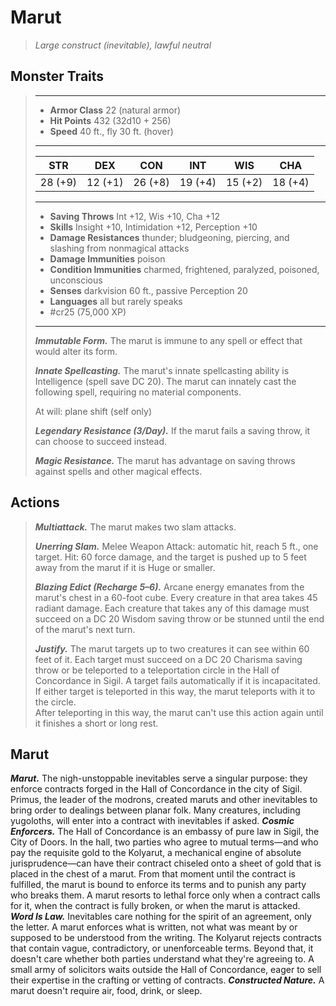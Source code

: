 # Marut
>*Large construct (inevitable), lawful neutral*
## Monster Traits
>___
>- **Armor Class** 22 (natural armor)
>- **Hit Points** 432 (32d10 + 256)
>- **Speed** 40 ft., fly 30 ft. (hover)
>___
>|STR|DEX|CON|INT|WIS|CHA|
>|:---:|:---:|:---:|:---:|:---:|:---:|
>|28 (+9)|12 (+1)|26 (+8)|19 (+4)|15 (+2)|18 (+4)|
>___
>- **Saving Throws** Int +12, Wis +10, Cha +12
>- **Skills** Insight +10, Intimidation +12, Perception +10
>- **Damage Resistances** thunder; bludgeoning, piercing, and slashing from nonmagical attacks
>- **Damage Immunities** poison
>- **Condition Immunities** charmed, frightened, paralyzed, poisoned, unconscious
>- **Senses** darkvision 60 ft., passive Perception 20
>- **Languages** all but rarely speaks
>- #cr25 (75,000 XP)
>___
>***Immutable Form.*** The marut is immune to any spell or effect that would alter its form.  
>
>***Innate Spellcasting.*** The marut's innate spellcasting ability is Intelligence (spell save DC 20). The marut can innately cast the following spell, requiring no material components.  
>
>At will: plane shift (self only)  
>
>
>***Legendary Resistance (3/Day).*** If the marut fails a saving throw, it can choose to succeed instead.  
>
>***Magic Resistance.*** The marut has advantage on saving throws against spells and other magical effects.  
>
## Actions
>***Multiattack.*** The marut makes two slam attacks.  
>
>***Unerring Slam.*** Melee Weapon Attack: automatic hit, reach 5 ft., one target. Hit: 60 force damage, and the target is pushed up to 5 feet away from the marut if it is Huge or smaller.  
>
>***Blazing Edict (Recharge 5–6).*** Arcane energy emanates from the marut's chest in a 60-foot cube. Every creature in that area takes 45 radiant damage. Each creature that takes any of this damage must succeed on a DC 20 Wisdom saving throw or be stunned until the end of the marut's next turn.  
>
>***Justify.*** The marut targets up to two creatures it can see within 60 feet of it. Each target must succeed on a DC 20 Charisma saving throw or be teleported to a teleportation circle in the Hall of Concordance in Sigil. A target fails automatically if it is incapacitated. If either target is teleported in this way, the marut teleports with it to the circle.  
>After teleporting in this way, the marut can't use this action again until it finishes a short or long rest.
## Marut
***Marut.*** The nigh-unstoppable inevitables serve a singular purpose: they enforce contracts forged in the Hall of Concordance in the city of Sigil. Primus, the leader of the modrons, created maruts and other inevitables to bring order to dealings between planar folk. Many creatures, including yugoloths, will enter into a contract with inevitables if asked.
***Cosmic Enforcers.*** The Hall of Concordance is an embassy of pure law in Sigil, the City of Doors. In the hall, two parties who agree to mutual terms—and who pay the requisite gold to the Kolyarut, a mechanical engine of absolute jurisprudence—can have their contract chiseled onto a sheet of gold that is placed in the chest of a marut. From that moment until the contract is fulfilled, the marut is bound to enforce its terms and to punish any party who breaks them. A marut resorts to lethal force only when a contract calls for it, when the contract is fully broken, or when the marut is attacked.
***Word Is Law.*** Inevitables care nothing for the spirit of an agreement, only the letter. A marut enforces what is written, not what was meant by or supposed to be understood from the writing. The Kolyarut rejects contracts that contain vague, contradictory, or unenforceable terms. Beyond that, it doesn't care whether both parties understand what they're agreeing to. A small army of solicitors waits outside the Hall of Concordance, eager to sell their expertise in the crafting or vetting of contracts.
***Constructed Nature.*** A marut doesn't require air, food, drink, or sleep.